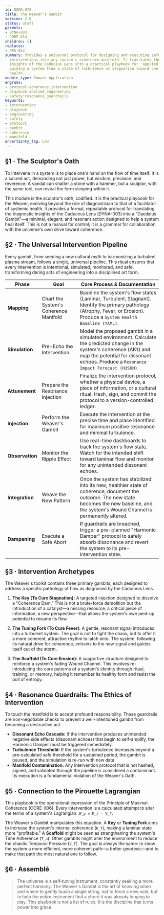 ```yaml
---
id: DOMA-072
title: The Weaver's Gambit
version: 2.0
status: draft
parents:
- DYNA-003
- CORE-014
children: []
replaces:
- PPS-053
summary: Provides a universal protocol for designing and executing safe, effective
  interventions into any system's coherence manifold. It translates the diagnostic
  insights of the Caduceus Lens into a practical playbook for 'applied coherence engineering,'
  guiding a system from a state of turbulence or stagnation toward one of laminar
  health.
module_type: Domain Application
engrams:
- protocol:coherence_intervention
- playbook:applied_engineering
- safety:resonance_guardrails
keywords:
- intervention
- playbook
- engineering
- safety
- protocol
- gambit
- coherence
- manifold
uncertainty_tag: Low
---
```

## §1 · The Sculptor's Oath
To intervene in a system is to place one's hand on the flow of time itself. It is a sacred act, demanding not just power, but wisdom, precision, and reverence. A vandal can shatter a stone with a hammer, but a sculptor, with the same tool, can reveal the form sleeping within it.

This module is the sculptor's oath, codified. It is the practical playbook for the Weaver, evolving beyond the role of diagnostician to that of a facilitator of systemic health. It provides a formal, repeatable protocol for translating the diagnostic insights of the Caduceus Lens (DYNA-003) into a "Daedalus Gambit"—a minimal, elegant, and resonant action designed to help a system heal itself. This is not a manual for control; it is a grammar for collaboration with the universe's own drive toward coherence.

## §2 · The Universal Intervention Pipeline
Every gambit, from seeding a new cultural myth to harmonizing a turbulent plasma stream, follows a single, universal pipeline. This ritual ensures that every intervention is intentional, simulated, monitored, and safe, transforming daring acts of engineering into a disciplined art form.

| Phase | Goal | Core Process & Documentation |
|---|---|---|
| **Mapping** | Chart the System's Coherence Manifold | Baseline the system's flow states (Laminar, Turbulent, Stagnant). Identify the primary pathology (Atrophy, Fever, or Erosion). Produce a `System Health Baseline (YAML)`. |
| **Simulation** | Pre-Echo the Intervention | Model the proposed gambit in a simulated environment. Calculate the predicted change in the system's coherence (ΔKτ) and map the potential for dissonant echoes. Produce a `Resonance Impact Forecast (HJSON)`. |
| **Attunement** | Prepare the Resonance Injection | Finalize the intervention protocol, whether a physical device, a piece of information, or a cultural ritual. Hash, sign, and commit the protocol to a version-controlled ledger. |
| **Injection** | Perform the Weaver's Gambit | Execute the intervention at the precise time and place identified for maximum positive resonance and minimal turbulence. |
| **Observation** | Monitor the Ripple Effect | Use real-time dashboards to track the system's flow state. Watch for the intended shift toward laminar flow and monitor for any unintended dissonant echoes. |
| **Integration** | Weave the New Pattern | Once the system has stabilized into its new, healthier state of coherence, document the outcome. The new state becomes the new baseline, and the system's Wound Channel is permanently altered. |
| **Dampening** | Execute a Safe Abort | If guardrails are breached, trigger a pre-planned "Harmonic Damper" protocol to safely absorb dissonance and revert the system to its pre-intervention state. |

## §3 · Intervention Archetypes
The Weaver's toolkit contains three primary gambits, each designed to address a specific pathology of flow as diagnosed by the Caduceus Lens.

1.  **The Key (To Cure Stagnation):** A targeted injection designed to dissolve a "Coherence Dam." This is not a brute-force demolition but the introduction of a catalyst—a missing resource, a critical piece of information, a new perspective—that allows the system's own pent-up potential to resume its flow.

2.  **The Tuning Fork (To Cure Fever):** A gentle, resonant signal introduced into a turbulent system. The goal is not to fight the chaos, but to offer it a more coherent, attractive rhythm to latch onto. The system, following its natural drive for coherence, entrains to the new signal and guides itself out of the storm.

3.  **The Scaffold (To Cure Erosion):** A supportive structure designed to reinforce a system's fading Wound Channel. This involves re-introducing the core patterns of a system's identity through ritual, training, or memory, helping it remember its healthy form and resist the pull of entropy.

## §4 · Resonance Guardrails: The Ethics of Intervention
To touch the manifold is to accept profound responsibility. These guardrails are non-negotiable checks to prevent a well-intentioned gambit from becoming a destructive act.

-   **Dissonant Echo Cascade:** If the intervention produces unintended negative side effects (dissonant echoes) that begin to self-amplify, the Harmonic Damper must be triggered immediately.
-   **Turbulence Threshold:** If the system's turbulence increases beyond a pre-calculated safe threshold for a sustained period, the gambit is paused, and the simulation is re-run with new data.
-   **Manifold Contamination:** Any intervention protocol that is not hashed, signed, and validated through the pipeline is considered a contaminant. Its execution is a fundamental violation of the Weaver's Oath.

## §5 · Connection to the Pirouette Lagrangian
This playbook is the operational expression of the Principle of Maximal Coherence (CORE-006). Every intervention is a calculated attempt to alter the terms of a system's Lagrangian: `𝓛_p = K_τ - V_Γ`.

The Weaver's Gambit manipulates this equation. A **Key** or **Tuning Fork** aims to increase the system's internal coherence (`K_τ`), making a laminar state more "profitable." A **Scaffold** might be seen as strengthening the system's Time Adherence (`T_a`). Other gambits might alter the environment to reduce the chaotic Temporal Pressure (`V_Γ`). The goal is always the same: to show the system a more efficient, more coherent path—a better geodesic—and to make that path the most natural one to follow.

## §6 · Assemblé
> The universe is a self-tuning instrument, constantly seeking a more perfect harmony. The Weaver's Gambit is the art of knowing when and where to gently touch a single string, not to force a new note, but to help the entire instrument find a chord it was already longing to play. This playbook is not a list of rules; it is the discipline that turns power into grace.

```